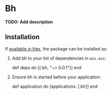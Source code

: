 # Bh

**TODO: Add description**

## Installation

If [available in Hex](https://hex.pm/docs/publish), the package can be installed as:

  1. Add bh to your list of dependencies in `mix.exs`:

        def deps do
          [{:bh, "~> 0.0.1"}]
        end

  2. Ensure bh is started before your application:

        def application do
          [applications: [:bh]]
        end

